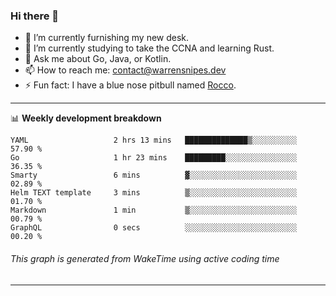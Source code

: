 ### Hi there 👋

- 🔭 I’m currently furnishing my new desk.
- 🌱 I’m currently studying to take the CCNA and learning Rust.
- 💬 Ask me about Go, Java, or Kotlin.
- 📫 How to reach me: contact@warrensnipes.dev
- ⚡ Fun fact: I have a blue nose pitbull named [Rocco](https://i.imgur.com/iLsSCKu.jpg).

-------

📊 **Weekly development breakdown**
<!--START_SECTION:waka-->

```text
YAML                   2 hrs 13 mins   ██████████████▒░░░░░░░░░░   57.90 %
Go                     1 hr 23 mins    █████████░░░░░░░░░░░░░░░░   36.35 %
Smarty                 6 mins          ▓░░░░░░░░░░░░░░░░░░░░░░░░   02.89 %
Helm TEXT template     3 mins          ▒░░░░░░░░░░░░░░░░░░░░░░░░   01.70 %
Markdown               1 min           ▒░░░░░░░░░░░░░░░░░░░░░░░░   00.79 %
GraphQL                0 secs          ░░░░░░░░░░░░░░░░░░░░░░░░░   00.20 %
```

<!--END_SECTION:waka-->
###### *This graph is generated from WakeTime using active coding time*
-------
